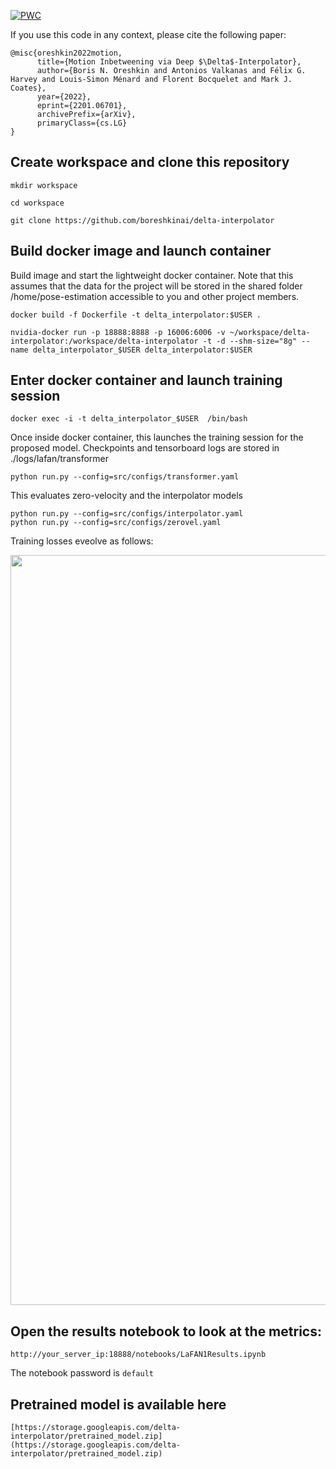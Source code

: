 [![PWC](https://img.shields.io/endpoint.svg?url=https://paperswithcode.com/badge/motion-inbetweening-via-deep-d-interpolator/motion-synthesis-on-lafan1)](https://paperswithcode.com/sota/motion-synthesis-on-lafan1?p=motion-inbetweening-via-deep-d-interpolator)


If you use this code in any context, please cite the following paper:
```
@misc{oreshkin2022motion,
      title={Motion Inbetweening via Deep $\Delta$-Interpolator}, 
      author={Boris N. Oreshkin and Antonios Valkanas and Félix G. Harvey and Louis-Simon Ménard and Florent Bocquelet and Mark J. Coates},
      year={2022},
      eprint={2201.06701},
      archivePrefix={arXiv},
      primaryClass={cs.LG}
}
```



## Create workspace and clone this repository

```mkdir workspace```

```cd workspace```

```git clone https://github.com/boreshkinai/delta-interpolator```

## Build docker image and launch container

Build image and start the lightweight docker container. Note that this assumes that the data for the project will be stored in the shared folder /home/pose-estimation accessible to you and other project members. 
```
docker build -f Dockerfile -t delta_interpolator:$USER .

nvidia-docker run -p 18888:8888 -p 16006:6006 -v ~/workspace/delta-interpolator:/workspace/delta-interpolator -t -d --shm-size="8g" --name delta_interpolator_$USER delta_interpolator:$USER
```

## Enter docker container and launch training session

```
docker exec -i -t delta_interpolator_$USER  /bin/bash 
```
Once inside docker container, this launches the training session for the proposed model. Checkpoints and tensorboard logs are stored in ./logs/lafan/transformer
```
python run.py --config=src/configs/transformer.yaml
```
This evaluates zero-velocity and the interpolator models
```
python run.py --config=src/configs/interpolator.yaml
python run.py --config=src/configs/zerovel.yaml
```
Training losses eveolve as follows:
<p align="center">
  <img width="1200"  src=./fig/train_losses.png>
</p>

## Open the results notebook to look at the metrics:
```
http://your_server_ip:18888/notebooks/LaFAN1Results.ipynb
```
The notebook password is `default`

## Pretrained model is available here
```
[https://storage.googleapis.com/delta-interpolator/pretrained_model.zip](https://storage.googleapis.com/delta-interpolator/pretrained_model.zip)
```
